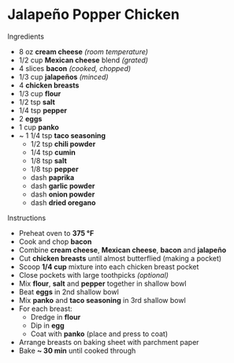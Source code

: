 # Jalapeño Popper Chicken

Ingredients

* 8 oz **cream cheese** *(room temperature)*
* 1/2 cup **Mexican cheese** blend *(grated)*
* 4 slices **bacon** *(cooked, chopped)*
* 1/3 cup **jalapeños** *(minced)*
* 4 **chicken breasts**
* 1/3 cup **flour**
* 1/2 tsp **salt**
* 1/4 tsp **pepper**
* 2 **eggs**
* 1 cup **panko**
* ~ 1 1/4 tsp **taco seasoning**
  * 1/2 tsp **chili powder**
  * 1/4 tsp **cumin**
  * 1/8 tsp **salt**
  * 1/8 tsp **pepper**
  * dash **paprika**
  * dash **garlic powder**
  * dash **onion powder**
  * dash **dried oregano**

Instructions

* Preheat oven to **375 °F**
* Cook and chop **bacon**
* Combine **cream cheese**, **Mexican cheese**, **bacon** and **jalapeño**
* Cut **chicken breasts** until almost butterflied (making a pocket)
* Scoop **1/4 cup** mixture into each chicken breast pocket
* Close pockets with large toothpicks *(optional)*
* Mix **flour**, **salt** and **pepper** together in shallow bowl
* Beat **eggs** in 2nd shallow bowl
* Mix **panko** and **taco seasoning** in 3rd shallow bowl
* For each breast:
  * Dredge in **flour**
  * Dip in **egg**
  * Coat with **panko** (place and press to coat)
* Arrange breasts on baking sheet with parchment paper
* Bake **~ 30 min** until cooked through

